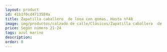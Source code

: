 ```yaml
---
layout: product
id: 41b1f0cd4713584a
title: Zapatilla caballero  de lona con gomas. Hasta nº48
image: img/productos/calzado de calle/Clásicos/Zapatilla caballero  de lona con gomas. Hasta nº48=Según número 21-24 =azul marino.webp
price: Según número 21-24 
tags: azul marino
description: 
order: 0
---
```

